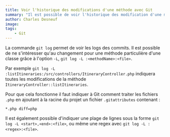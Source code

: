 ```yaml
---
title: Voir l'historique des modifications d'une méthode avec Git
summary: "Il est possible de voir l'historique des modification d'une méthode au sein d'un fichier avec Git avec la command git log"
author: Charles Desneuf
image:
tags:
    - Git
---
```


La commande `git log` permet de voir les logs des commits. Il est possible de ne s'intéresser qu'au changement pour une méthode particulière d'une classe grâce à l'option `-L`, `git log -L :<methodName>:<file>`.

Par exemple `git log -L :listItineraries:/src/controllers/ItineraryController.php` indiquera toutes les modifications de la méthode `ItineraryController::listItineraries`.

Pour que cela fonctionne il faut indiquer à Git comment traiter les fichiers `.php` en ajoutant à la racine du projet un 
fichier `.gitattributes` contenant :

```
*.php diff=php
```

Il est également possible d'indiquer une plage de lignes sous la forme `git log -L <start>,<end>:<file>`, ou même une regex avec `git log -L :<regex>:<file>`.
